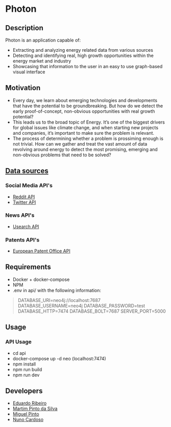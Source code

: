 # Photon

## Description
Photon is an application capable of:
* Extracting and analyzing energy related data from various sources
* Detecting and identifying real, high growth opportunities within the energy market and industry
* Showcasing that information to the user in an easy to use graph-based visual interface

## Motivation
* Every day, we learn about emerging technologies and developments that have the potential to be groundbreaking. But how do we detect the early proof-of-concept, non-obvious opportunities with real growth potential?
* This leads us to the broad topic of Energy. It’s one of the biggest drivers for global issues like climate change, and when starting new projects and companies, it’s important to make sure the problem is relevant.
* The process of determining whether a problem is prossiming enough is not trivial. How can we gather and treat the vast amount of data revolving around energy to detect the most promising, emerging and non-obvious problems that need to be solved?

## [Data sources](https://github.com/EduRibeiro00/feup-lapd/wiki/Sources-API-Information)
### Social Media API's
* [Reddit API](https://pushshift.io/api-parameters/)
* [Twitter API](https://developer.twitter.com/en/docs/twitter-api/api-reference-index)
### News API's
* [Usearch API](https://usearch.com/)
### Patents API's
* [European Patent Office API](https://developers.epo.org/)

## Requirements
* Docker + docker-compose
* NPM
* .env in api/ with the following information:
> DATABASE_URI=neo4j://localhost:7687
> DATABASE_USERNAME=neo4j
> DATABASE_PASSWORD=test
> DATABASE_HTTP=7474
> DATABASE_BOLT=7687
> SERVER_PORT=5000

## Usage
### API Usage 
* cd api
* docker-compose up -d neo (localhost:7474)
* npm install
* npm run build
* npm run dev

## Developers
* [Eduardo Ribeiro](https://github.com/EduRibeiro00)
* [Martim Pinto da Silva](https://github.com/motapinto)
* [Miguel Pinto](https://github.com/MiguelDelPinto)
* [Nuno Cardoso](https://github.com/nmtc01)